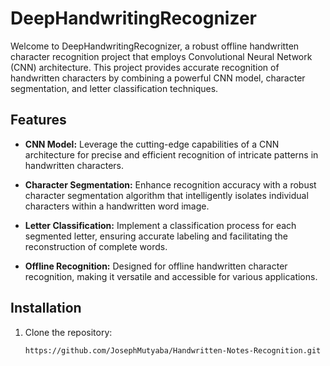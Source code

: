# DeepHandwritingRecognizer

Welcome to DeepHandwritingRecognizer, a robust offline handwritten character recognition project that employs Convolutional Neural Network (CNN) architecture. This project provides accurate recognition of handwritten characters by combining a powerful CNN model, character segmentation, and letter classification techniques.

## Features

- **CNN Model:** Leverage the cutting-edge capabilities of a CNN architecture for precise and efficient recognition of intricate patterns in handwritten characters.

- **Character Segmentation:** Enhance recognition accuracy with a robust character segmentation algorithm that intelligently isolates individual characters within a handwritten word image.

- **Letter Classification:** Implement a classification process for each segmented letter, ensuring accurate labeling and facilitating the reconstruction of complete words.

- **Offline Recognition:** Designed for offline handwritten character recognition, making it versatile and accessible for various applications.

## Installation

1. Clone the repository:

   ```bash
   https://github.com/JosephMutyaba/Handwritten-Notes-Recognition.git
